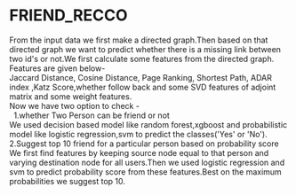# FRIEND_RECCO

From the input data we first make a directed graph.Then based on that directed graph we want to predict whether there is a missing link between two id's or not.We first calculate some features from the directed graph. <br />
Features are given below-<br />
</pre> Jaccard Distance, Cosine Distance, Page Ranking, Shortest Path, ADAR index ,Katz Score,whether follow back and some SVD features of adjoint matrix and some weight features.<br />
Now we have two option to check -<br />
   </pre> &nbsp; 1.whether Two Person can be friend or not<br />
We used decision based model like random forest,xgboost and probabilistic model like logistic regression,svm to predict the classes('Yes' or 'No').<br />
  </pre>  2.Suggest top 10 friend for a particular person based on probability score<br />
We first find features by keeping source node equal to that person and varying destination node for all users.Then we used logistic regression and svm to predict probability score from these features.Best on the maximum probabilities we suggest top 10.  <br />   
